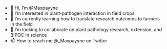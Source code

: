 - 👋 Hi, I’m @Maxpayyne
- 👀 I’m interested in plant-pathogen interaction in field crops
- 🌱 I’m currently learning how to translate research outcomes to farmers in the field
- 💞️ I’m looking to collaborate on plant pathology research, extension, and BIPOC in science
- 📫 How to reach me @_Maxpayyne on Twitter

<!---
Maxpayyne/Maxpayyne is a ✨ special ✨ repository because its `README.md` (this file) appears on your GitHub profile.
You can click the Preview link to take a look at your changes.
--->
